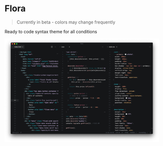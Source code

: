 # Flora

> Currently in beta - colors may change frequently

Ready to code syntax theme for all conditions

![Preview](https://github.com/mmerle/flora/raw/main/assets/example.png)
